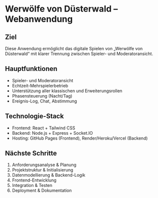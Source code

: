 # Werwölfe von Düsterwald – Webanwendung

## Ziel
Diese Anwendung ermöglicht das digitale Spielen von „Werwölfe von Düsterwald“ mit klarer Trennung zwischen Spieler- und Moderatoransicht.

## Hauptfunktionen
- Spieler- und Moderatoransicht
- Echtzeit-Mehrspielerbetrieb
- Unterstützung aller klassischen und Erweiterungsrollen
- Phasensteuerung (Nacht/Tag)
- Ereignis-Log, Chat, Abstimmung

## Technologie-Stack
- Frontend: React + Tailwind CSS
- Backend: Node.js + Express + Socket.IO
- Hosting: GitHub Pages (Frontend), Render/Heroku/Vercel (Backend)

## Nächste Schritte
1. Anforderungsanalyse & Planung
2. Projektstruktur & Initialisierung
3. Datenmodellierung & Backend-Logik
4. Frontend-Entwicklung
5. Integration & Testen
6. Deployment & Dokumentation

